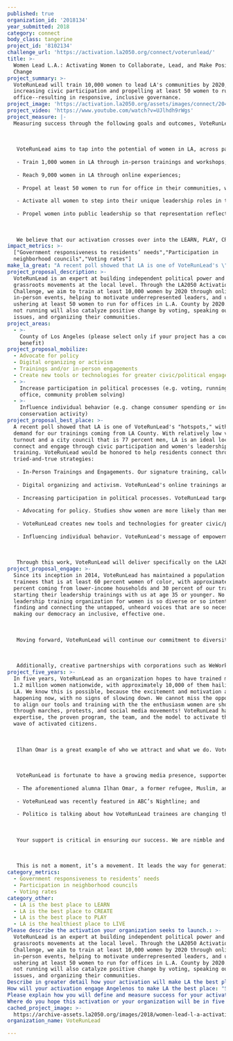 ```yaml
---
published: true
organization_id: '2018134'
year_submitted: 2018
category: connect
body_class: tangerine
project_id: '8102134'
challenge_url: 'https://activation.la2050.org/connect/voterunlead/'
title: >-
  Women Lead L.A.: Activating Women to Collaborate, Lead, and Make Positive
  Change
project_summary: >-
  VoteRunLead will train 10,000 women to lead LA's communities by 2020,
  increasing civic participation and propelling at least 50 women to run for
  office--resulting in responsive, inclusive governance.
project_image: 'https://activation.la2050.org/assets/images/connect/2048-wide/voterunlead.jpg'
project_video: 'https://www.youtube.com/watch?v=UJlhdh9rWgs'
project_measure: |-
  Measuring success through the following goals and outcomes, VoteRunLead will: 
   
   
   
   VoteRunLead aims to tap into the potential of women in LA, across party lines, who are motivated to and ready to lead. By 2020 (during the grant term), the organization aims to: 
   
   - Train 1,000 women in LA through in-person trainings and workshops; 
   
   - Reach 9,000 women in LA through online experiences; 
   
   - Propel at least 50 women to run for office in their communities, whether through elections on the school board, city council, etc. and through appointed positions; 
   
   - Activate all women to step into their unique leadership roles in their communities, joining the ranks of motivated citizens who connect and improve their city and county; and 
   
   - Propel women into public leadership so that representation reflects the actual population (currently, 51 percent of the U.S. is women; about 40 percent are women of color, but approximately 80 percent of government is led by men, and they are overwhelmingly white men). 
   
   
   
   We believe that our activation crosses over into the LEARN, PLAY, CREATE, and LIVE areas as well. Through VoteRunLead trainings, women are encouraged to articulate what they value and explore how they can realize those values in their communities. Thus, even if an alumna doesn't run for office, she may take it upon herself to become an entrepreneur, engage with her child's school, and/or advocate for green spaces and healthy environments.
impact_metrics: >-
  ["Government responsiveness to residents’ needs","Participation in
  neighborhood councils","Voting rates"]
make_la_great: "A recent poll showed that LA is one of VoteRunLead's \"hotspots,\" with a huge demand for our trainings coming from LA County. With relatively low voter turnout and a city council that is 77 percent men, LA is an ideal location to connect and engage through civic participation and women's leadership training. VoteRunLead would be honored to help residents connect through our tried-and-true strategies: \r\n \r\n - In-Person Trainings and Engagements. Our signature training, called \"Run As You Are,\" is a six-point curriculum covering key ways for women to develop and execute their public leadership skills, including 1) Confidence & Qualifications; 2) Campaigns & Elections; 3) Government & Civic Literacy; 4) Practice & Feedback Cycles; 5) People & Networks; and 6) Reputation & Impact. Evaluations of these award-winning trainings show that women emerge with greater knowledge and confidence, committed to the path to lead. \r\n \r\n - Digital organizing and activism. VoteRunLead's online trainings and workshops provide an opportunity for leaders to learn from anywhere, on their own schedules. In 2017, 6500+ views of our curriculum demonstrate that women are willing to partake in online experiences, and our social media network of nearly 20,000 individuals is active, engaged, and supportive. \r\n \r\n - Increasing participation in political processes. VoteRunLead targets women to run for office between now and 2020; specifically, those who are underrepresented: women of color, younger women, women with lower incomes -- and they are eager to lead. Our data shows that our trainings are effective: In November 2017 elections, we had 49 women on the ballots across the country (a similar organization, 6x the size of VoteRunLead, had 55 women running). Nearly 70% of our candidates won their elections, including 70% of *first-time* candidates (statistics show that usually, first-timers win 10% of the time) and 39% were women of color. And, even if trainees don't run, they vote. \r\n \r\n - Advocating for policy. Studies show women are more likely than men to pass a bill and work in a bipartisan manner. Our alumnae pass pay equity bills, bring long-ignored issues to the fore, and advocate for vulnerable populations. Nonpartisan VoteRunLead welcomes women of all backgrounds and beliefs, speaking to all parties and millennials who often claim no party affiliation.\r\n \r\n - VoteRunLead creates new tools and technologies for greater civic/political engagement. As mentioned above, VoteRunLead has an engaged online community and aims to expand online tools. \r\n \r\n - Influencing individual behavior. VoteRunLead's message of empowerment and collaboration impacts women not only on a systemic level, but also on an individual one, which opens new doors in their everyday lives. \r\n \r\n \r\n \r\n Through this work, VoteRunLead will deliver specifically on the LA2050 metric to increase participation in neighborhood councils, training and propelling women into office to create a more responsive governance that addresses residents' needs."
project_proposal_description: >-
  VoteRunLead is an expert at building independent political power and
  grassroots movements at the local level. Through the LA2050 Activation
  Challenge, we aim to train at least 10,000 women by 2020 through online and
  in-person events, helping to motivate underrepresented leaders, and ultimately
  ushering at least 50 women to run for offices in L.A. County by 2020. Women
  not running will also catalyze positive change by voting, speaking out on
  issues, and organizing their communities.
project_areas:
  - >-
    County of Los Angeles (please select only if your project has a countywide
    benefit)
project_proposal_mobilize:
  - Advocate for policy
  - Digital organizing or activism
  - Trainings and/or in-person engagements
  - Create new tools or technologies for greater civic/political engagement
  - >-
    Increase participation in political processes (e.g. voting, running for
    office, community problem solving)
  - >-
    Influence individual behavior (e.g. change consumer spending or increase
    conservation activity)
project_proposal_best_place: >-
  A recent poll showed that LA is one of VoteRunLead's "hotspots," with a huge
  demand for our trainings coming from LA County. With relatively low voter
  turnout and a city council that is 77 percent men, LA is an ideal location to
  connect and engage through civic participation and women's leadership
  training. VoteRunLead would be honored to help residents connect through our
  tried-and-true strategies: 
   
   - In-Person Trainings and Engagements. Our signature training, called "Run As You Are," is a six-point curriculum covering key ways for women to develop and execute their public leadership skills, including 1) Confidence & Qualifications; 2) Campaigns & Elections; 3) Government & Civic Literacy; 4) Practice & Feedback Cycles; 5) People & Networks; and 6) Reputation & Impact. Evaluations of these award-winning trainings show that women emerge with greater knowledge and confidence, committed to the path to lead. 
   
   - Digital organizing and activism. VoteRunLead's online trainings and workshops provide an opportunity for leaders to learn from anywhere, on their own schedules. In 2017, 6500+ views of our curriculum demonstrate that women are willing to partake in online experiences, and our social media network of nearly 20,000 individuals is active, engaged, and supportive. 
   
   - Increasing participation in political processes. VoteRunLead targets women to run for office between now and 2020; specifically, those who are underrepresented: women of color, younger women, women with lower incomes -- and they are eager to lead. Our data shows that our trainings are effective: In November 2017 elections, we had 49 women on the ballots across the country (a similar organization, 6x the size of VoteRunLead, had 55 women running). Nearly 70% of our candidates won their elections, including 70% of *first-time* candidates (statistics show that usually, first-timers win 10% of the time) and 39% were women of color. And, even if trainees don't run, they vote. 
   
   - Advocating for policy. Studies show women are more likely than men to pass a bill and work in a bipartisan manner. Our alumnae pass pay equity bills, bring long-ignored issues to the fore, and advocate for vulnerable populations. Nonpartisan VoteRunLead welcomes women of all backgrounds and beliefs, speaking to all parties and millennials who often claim no party affiliation.
   
   - VoteRunLead creates new tools and technologies for greater civic/political engagement. As mentioned above, VoteRunLead has an engaged online community and aims to expand online tools. 
   
   - Influencing individual behavior. VoteRunLead's message of empowerment and collaboration impacts women not only on a systemic level, but also on an individual one, which opens new doors in their everyday lives. 
   
   
   
   Through this work, VoteRunLead will deliver specifically on the LA2050 metric to increase participation in neighborhood councils, training and propelling women into office to create a more responsive governance that addresses residents' needs.
project_proposal_engage: >-
  Since its inception in 2014, VoteRunLead has maintained a population of
  trainees that is at least 60 percent women of color, with approximately 25
  percent coming from lower-income households and 30 percent of our trainees
  starting their leadership trainings with us at age 35 or younger. No other
  leadership training organization for women is so diverse or so intent on
  finding and connecting the untapped, unheard voices that are so necessary to
  making our democracy an inclusive, effective one. 
   
   
   
   Moving forward, VoteRunLead will continue our commitment to diversity and inclusion, ensuring that the next waves of leaders are truly representative of the population. To do so, we will continue the strategies and tactics that have been so effective to date, partnering with like-minded organizations that focus on recruitment of diverse voices, such as Higher Heights, IGNITE, 9 to 5 Working Women, Gamma Phi Delta sorority, MomsRising.org, and more. We will also bring in additional partners to reach women from different backgrounds, races, ethnicities, sexual orientations, and political affiliations, to bring the full perspectives and power of women leaders forward. 
   
   
   
   Additionally, creative partnerships with corporations such as WeWork, wherein space is donated for trainings and workshops, connect VoteRunLead to reach entrepreneurs, movers, and shakers in communities across the country.
project_five_years: >-
  In five years, VoteRunLead as an organization hopes to have trained more than
  1.2 million women nationwide, with approximately 10,000 of them hailing from
  LA. We know this is possible, because the excitement and motivation are
  happening now, with no signs of slowing down. We cannot miss the opportunity
  to align our tools and training with the the enthusiasm women are showing
  through marches, protests, and social media movements! VoteRunLead has the
  expertise, the proven program, the team, and the model to activate the next
  wave of activated citizens. 
   
   
   
   Ilhan Omar is a great example of who we attract and what we do. VoteRunLead was founded in Minnesota and works regularly there to provide trainings. Omar is currently a MN State Representative, who trained with VoteRunLead for years, solving work/life challenges as we provided scholarships and child care--because we know that’s what it takes for women to be able to run. With training, personal meetings with our experts, and our nationwide support network, Omar has become a nationally recognized leader, the first Somali-American legislator, and a trainer for VoteRunLead. We’re shifting the story that women cannot or should not lead, and making it possible for women to do so en masse. We would love to create this kind of success in LA. 
   
   
   
   VoteRunLead is fortunate to have a growing media presence, supported by an active network of trainees, alumnae, and experts who live our message of empowerment and inclusivity. These women sit on school boards and in state houses across America, are racially and ethnically diverse, and come from both rural and urban areas. Recent media coverage includes: 
   
   - The aforementioned alumna Ilhan Omar, a former refugee, Muslim, and mother of three was profiled in Time magazine’s “Firsts” series. She was also featured by NPR, BBC, and NBC (all searchable online); 
   
   - VoteRunLead was recently featured in ABC’s Nightline; and
   
   - Politico is talking about how VoteRunLead trainees are changing the game. 
   
   
   
   Your support is critical in ensuring our success. We are nimble and tech-savvy, well-known for the racial and ethnic diversity of our leaders and alumnae. We have a proven curriculum, a track record of significant “wins,” a network of powerful individuals and partnerships, and an engaged, diverse group of 10,000+ new women ready to vote, run, and lead. We are eager to make a seismic impact on the political practice and policies in LA, to include all voices and create equal opportunity. Yet we need innovative opportunities such as LA2050 in order to make this happen.
   
   
   
   This is not a moment, it’s a movement. It leads the way for generations of women and girls who will be civically minded and politically active, and this movement includes all of us. We are ready to activate LA!
category_metrics:
  - Government responsiveness to residents’ needs
  - Participation in neighborhood councils
  - Voting rates
category_other:
  - LA is the best place to LEARN
  - LA is the best place to CREATE
  - LA is the best place to PLAY
  - LA is the healthiest place to LIVE
Please describe the activation your organization seeks to launch.: >-
  VoteRunLead is an expert at building independent political power and
  grassroots movements at the local level. Through the LA2050 Activation
  Challenge, we aim to train at least 10,000 women by 2020 through online and
  in-person events, helping to motivate underrepresented leaders, and ultimately
  ushering at least 50 women to run for offices in L.A. County by 2020. Women
  not running will also catalyze positive change by voting, speaking out on
  issues, and organizing their communities. 
Describe in greater detail how your activation will make LA the best place?: "A recent poll showed that LA is one of VoteRunLead's \"hotspots,\" with a huge demand for our trainings coming from LA County. With relatively low voter turnout and a city council that is 77 percent men, LA is an ideal location to connect and engage through civic participation and women's leadership training. VoteRunLead would be honored to help residents connect through our tried-and-true strategies:  \r\n- In-Person Trainings and Engagements. Our signature training, called \"Run As You Are,\" is a six-point curriculum covering key ways for women to develop and execute their public leadership skills, including 1) Confidence & Qualifications; 2) Campaigns & Elections; 3) Government & Civic Literacy; 4) Practice & Feedback Cycles; 5) People & Networks; and 6) Reputation & Impact. Evaluations of these award-winning trainings show that women emerge with greater knowledge and confidence, committed to the path to lead. \r\n- Digital organizing and activism. VoteRunLead's online trainings and workshops provide an opportunity for leaders to learn from anywhere, on their own schedules. In 2017, 6500+ views of our curriculum demonstrate that women are willing to partake in online experiences, and our social media network of nearly 20,000 individuals is active, engaged, and supportive. \r\n- Increasing participation in political processes. VoteRunLead targets women to run for office between now and 2020; specifically, those who are underrepresented: women of color, younger women, women with lower incomes -- and they are eager to lead. Our data shows that our trainings are effective: In November 2017 elections, we had 49 women on the ballots across the country (a similar organization, 6x the size of VoteRunLead, had 55 women running). Nearly 70% of our candidates won their elections, including 70% of *first-time* candidates (statistics show that usually, first-timers win 10% of the time) and 39% were women of color. And, even if trainees don't run, they vote. \r\n- Advocating for policy. Studies show women are more likely than men to pass a bill and work in a bipartisan manner. Our alumnae pass pay equity bills, bring long-ignored issues to the fore, and advocate for vulnerable populations. Nonpartisan VoteRunLead welcomes women of all backgrounds and beliefs, speaking to all parties and millennials who often claim no party affiliation.\r\n- VoteRunLead creates new tools and technologies for greater civic/political engagement. As mentioned above, VoteRunLead has an engaged online community and aims to expand online tools. \r\n- Influencing individual behavior. VoteRunLead's message of empowerment and collaboration impacts women not only on a systemic level, but also on an individual one, which opens new doors in their everyday lives. \r\n\r\nThrough this work, VoteRunLead will deliver specifically on the LA2050 metric to increase participation in neighborhood councils, training and propelling women into office to create a more responsive governance that addresses residents' needs. "
How will your activation engage Angelenos to make LA the best place: "Since its inception in 2014, VoteRunLead has maintained a population of trainees that is at least 60 percent women of color, with approximately 25 percent coming from lower-income households and 30 percent of our trainees starting their leadership trainings with us at age 35 or younger. No other leadership training organization for women is so diverse or so intent on finding and connecting the untapped, unheard voices that are so necessary to making our democracy an inclusive, effective one. \r\n\r\nMoving forward, VoteRunLead will continue our commitment to diversity and inclusion, ensuring that the next waves of leaders are truly representative of the population. To do so, we will continue the strategies and tactics that have been so effective to date, partnering with like-minded organizations that focus on recruitment of diverse voices, such as Higher Heights, IGNITE, 9 to 5 Working Women, Gamma Phi Delta sorority, MomsRising.org, and more. We will also bring in additional partners to reach women from different backgrounds, races, ethnicities, sexual orientations, and political affiliations, to bring the full perspectives and power of women leaders forward. \r\n\r\nAdditionally, creative partnerships with corporations such as WeWork, wherein space is donated for trainings and workshops, connect VoteRunLead to reach entrepreneurs, movers, and shakers in communities across the country."
Please explain how you will define and measure success for your activation.: "Measuring success through the following goals and outcomes, VoteRunLead will:  \r\n\r\nVoteRunLead aims to tap into the potential of women in LA, across party lines, who are motivated to and ready to lead. By 2020 (during the grant term), the organization aims to: \r\n- Train 1,000 women in LA through in-person trainings and workshops; \r\n- Reach 9,000 women in LA through online experiences; \r\n- Propel at least 50 women to run for office in their communities, whether through elections on the school board, city council, etc. and through appointed positions; \r\n- Activate all women to step into their unique leadership roles in their communities, joining the ranks of motivated citizens who connect and improve their city and county; and \r\n- Propel women into public leadership so that representation reflects the actual population (currently, 51 percent of the U.S. is women; about 40 percent are women of color, but approximately 80 percent of government is led by men, and they are overwhelmingly white men). \r\n\r\nWe believe that our activation crosses over into the LEARN, PLAY, CREATE, and LIVE areas as well. Through VoteRunLead trainings, women are encouraged to articulate what they value and explore how they can realize those values in their communities. Thus, even if an alumna doesn't run for office, she may take it upon herself to become an entrepreneur, engage with her child's school, and/or advocate for green spaces and healthy environments. "
Where do you hope this activation or your organization will be in five years?: "In five years, VoteRunLead as an organization hopes to have trained more than 1.2 million women nationwide, with approximately 10,000 of them hailing from LA. We know this is possible, because the excitement and motivation are happening now, with no signs of slowing down. We cannot miss the opportunity to align our tools and training with the the enthusiasm women are showing through marches, protests, and social media movements! VoteRunLead has the expertise, the proven program, the team, and the model to activate the next wave of activated citizens. \r\n\r\nIlhan Omar is a great example of who we attract and what we do. VoteRunLead was founded in Minnesota and works regularly there to provide trainings. Omar is currently a MN State Representative, who trained with VoteRunLead for years, solving work/life challenges as we provided scholarships and child care--because we know that’s what it takes for women to be able to run. With training, personal meetings with our experts, and our nationwide support network, Omar has become a nationally recognized leader, the first Somali-American legislator, and a trainer for VoteRunLead. We’re shifting the story that women cannot or should not lead, and making it possible for women to do so en masse. We would love to create this kind of success in LA. \r\n\r\nVoteRunLead is fortunate to have a growing media presence, supported by an active network of trainees, alumnae, and experts who live our message of empowerment and inclusivity. These women sit on school boards and in state houses across America, are racially and ethnically diverse, and come from both rural and urban areas. Recent media coverage includes: \r\n- The aforementioned alumna Ilhan Omar, a former refugee, Muslim, and mother of three was profiled in Time magazine’s “Firsts” series. She was also featured by NPR, BBC, and NBC (all searchable online); \r\n- VoteRunLead was recently featured in ABC’s Nightline; and\r\n- Politico is talking about how VoteRunLead trainees are changing the game. \r\n\r\nYour support is critical in ensuring our success. We are nimble and tech-savvy, well-known for the racial and ethnic diversity of our leaders and alumnae. We have a proven curriculum, a track record of significant “wins,” a network of powerful individuals and partnerships, and an engaged, diverse group of 10,000+ new women ready to vote, run, and lead. We are eager to make a seismic impact on the political practice and policies in LA, to include all voices and create equal opportunity. Yet we need innovative opportunities such as LA2050 in order to make this happen.\r\n\r\nThis is not a moment, it’s a movement. It leads the way for generations of women and girls who will be civically minded and politically active, and this movement includes all of us. We are ready to activate LA!"
cached_project_image: >-
  https://archive-assets.la2050.org/images/2018/women-lead-l-a-activating-women-to-collaborate-lead-and-make-positive-change/activation.la2050.org/assets/images/connect/2048-wide/voterunlead.jpg
organization_name: VoteRunLead

---
```

